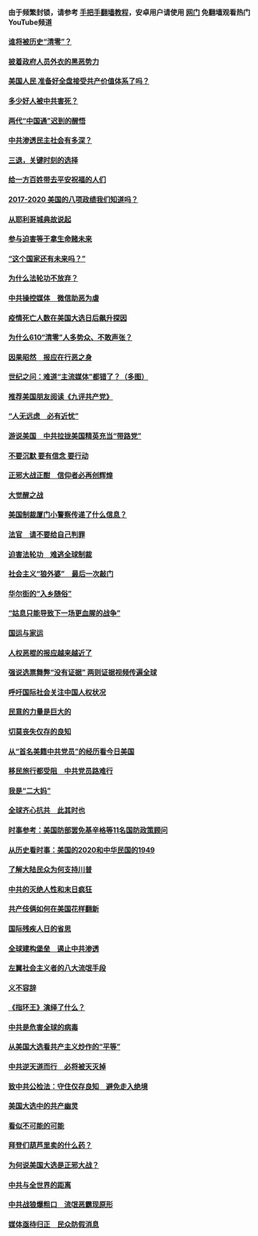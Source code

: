 #### 由于频繁封锁，请参考 [手把手翻墙教程](https://github.com/gfw-breaker/guides/wiki/)，安卓用户请使用 [网门](https://github.com/gfw-breaker/nogfw/blob/master/dl.md?t=02020900) 免翻墙观看热门YouTube频道 

#### [谁将被历史“清零”？](../pages/73/417485.md?t=02020900) 

#### [披着政府人员外衣的黑恶势力](../pages/73/417442.md?t=02020900) 

#### [美国人民 准备好全盘接受共产价值体系了吗？](../pages/73/417491.md?t=02020900) 

#### [多少好人被中共害死？](../pages/73/417144.md?t=02020900) 

#### [两代“中国通”迟到的醒悟](../pages/73/417064.md?t=02020900) 

#### [中共渗透民主社会有多深？](../pages/73/417063.md?t=02020900) 

#### [三退，关键时刻的选择](../pages/73/416969.md?t=02020900) 

#### [给一方百姓带去平安祝福的人们](../pages/73/416941.md?t=02020900) 

#### [2017-2020  美国的八项政绩我们知道吗？](../pages/73/416968.md?t=02020900) 

#### [从耶利哥城典故说起](../pages/73/416892.md?t=02020900) 

#### [参与迫害等于拿生命赌未来](../pages/73/416856.md?t=02020900) 

#### [“这个国家还有未来吗？”](../pages/73/416852.md?t=02020900) 

#### [为什么法轮功不放弃？](../pages/73/416864.md?t=02020900) 

#### [中共操控媒体　微信助恶为虐](../pages/73/416724.md?t=02020900) 

#### [疫情死亡人数在美国大选日后飙升探因](../pages/73/416606.md?t=02020900) 

#### [为什么610“清零”人多势众、不敢声张？](../pages/73/416632.md?t=02020900) 

#### [因果昭然　报应在行恶之身](../pages/73/416582.md?t=02020900) 

#### [世纪之问：难道“主流媒体”都错了？（多图）](../pages/73/416571.md?t=02020900) 

#### [推荐美国朋友阅读《九评共产党》](../pages/73/416510.md?t=02020900) 

#### [“人无远虑　必有近忧”](../pages/73/416513.md?t=02020900) 

#### [游说美国　中共拉拢美国精英充当“带路党”](../pages/73/416529.md?t=02020900) 

#### [不要沉默 要有信念 要行动](../pages/73/416457.md?t=02020900) 

#### [正邪大战正酣　信仰者必再创辉煌](../pages/73/416433.md?t=02020900) 

#### [大觉醒之战](../pages/73/416456.md?t=02020900) 

#### [美国制裁厦门小警察传递了什么信息？](../pages/73/416432.md?t=02020900) 

#### [法官　请不要给自己判罪](../pages/73/416379.md?t=02020900) 

#### [迫害法轮功　难逃全球制裁](../pages/73/416380.md?t=02020900) 

#### [社会主义“狼外婆”　最后一次敲门](../pages/73/416394.md?t=02020900) 

#### [华尔街的“入乡随俗”](../pages/73/416395.md?t=02020900) 

#### [“姑息只能导致下一场更血腥的战争”](../pages/73/416223.md?t=02020900) 

#### [国运与家运](../pages/73/416224.md?t=02020900) 

#### [人权恶棍的报应越来越近了](../pages/73/416276.md?t=02020900) 

#### [强说选票舞弊“没有证据” 两则证据视频传遍全球](../pages/73/416227.md?t=02020900) 

#### [呼吁国际社会关注中国人权状况](../pages/73/416135.md?t=02020900) 

#### [民意的力量是巨大的](../pages/73/416222.md?t=02020900) 

#### [切莫丧失仅存的良知](../pages/73/416134.md?t=02020900) 

#### [从“首名美籍中共党员”的经历看今日美国](../pages/73/416114.md?t=02020900) 

#### [移民旅行都受阻　中共党员路难行](../pages/73/416033.md?t=02020900) 

#### [我是“二大妈”](../pages/73/415529.md?t=02020900) 

#### [全球齐心抗共　此其时也](../pages/73/415989.md?t=02020900) 

#### [时事参考：美国防部罢免基辛格等11名国防政策顾问](../pages/73/415970.md?t=02020900) 

#### [从历史看时事：美国的2020和中华民国的1949](../pages/73/415949.md?t=02020900) 

#### [了解大陆民众为何支持川普](../pages/73/415950.md?t=02020900) 

#### [中共的灭绝人性和末日疯狂](../pages/73/415944.md?t=02020900) 

#### [共产伎俩如何在美国花样翻新](../pages/73/415908.md?t=02020900) 

#### [国际残疾人日的省思](../pages/73/415849.md?t=02020900) 

#### [全球建构堡垒　遏止中共渗透](../pages/73/415850.md?t=02020900) 

#### [左翼社会主义者的八大流氓手段](../pages/73/415802.md?t=02020900) 

#### [义不容辞](../pages/73/415807.md?t=02020900) 

#### [《指环王》演绎了什么？](../pages/73/415739.md?t=02020900) 

#### [中共是危害全球的病毒](../pages/73/415569.md?t=02020900) 

#### [从美国大选看共产主义炒作的“平等”](../pages/73/415654.md?t=02020900) 

#### [中共逆天道而行　必将被天灭掉](../pages/73/415626.md?t=02020900) 

#### [致中共公检法：守住仅存良知　避免走入绝境](../pages/73/415627.md?t=02020900) 

#### [美国大选中的共产幽灵](../pages/73/415618.md?t=02020900) 

#### [看似不可能的可能](../pages/73/415619.md?t=02020900) 

#### [拜登们葫芦里卖的什么药？](../pages/73/415531.md?t=02020900) 

#### [为何说美国大选是正邪大战？](../pages/73/415530.md?t=02020900) 

#### [中共与全世界的距离](../pages/73/415435.md?t=02020900) 

#### [中共战狼爆粗口　流氓恶霸现原形](../pages/73/415426.md?t=02020900) 

#### [媒体亟待归正　民众防假消息](../pages/73/415402.md?t=02020900) 

